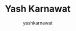 ---
title: "Yash Karnawat"
layout: author
type: pages
permalink: /yashkarnawat/
author: yashkarnawat
navigation:
 - title: About
   url: "#about"
 - title: All Posts
   url: "#allposts"
 - title: Categories
   url: "#categories"
---
